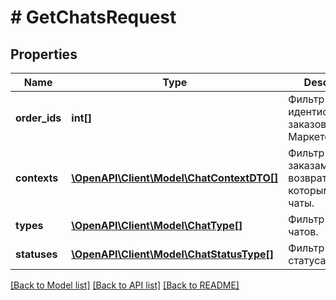 # # GetChatsRequest

## Properties

Name | Type | Description | Notes
------------ | ------------- | ------------- | -------------
**order_ids** | **int[]** | Фильтр по идентификаторам заказов на Маркете. | [optional]
**contexts** | [**\OpenAPI\Client\Model\ChatContextDTO[]**](ChatContextDTO.md) | Фильтр по заказам или возвратам, по которым начаты чаты. | [optional]
**types** | [**\OpenAPI\Client\Model\ChatType[]**](ChatType.md) | Фильтр по типам чатов. | [optional]
**statuses** | [**\OpenAPI\Client\Model\ChatStatusType[]**](ChatStatusType.md) | Фильтр по статусам чатов. | [optional]

[[Back to Model list]](../../README.md#models) [[Back to API list]](../../README.md#endpoints) [[Back to README]](../../README.md)
